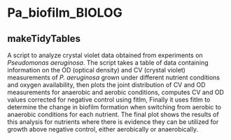 # Pa_biofilm_BIOLOG

## makeTidyTables

A script to analyze crystal violet data obtained from experiments on <i>Pseudomonas aeruginosa</i>. The script takes a table of data containing information on the OD (optical density) and CV (crystal violet) measurements of <i>P. aeruginosa</i> grown under different nutrient conditions and oxygen availability, then plots the joint distribution of CV and OD measurements for anaerobic and aerobic conditions, computes CV and OD values corrected for negative control using fitlm, Finally it uses fitlm to determine the change in biofilm formation when switching from aerobic to anaerobic conditions for each nutrient. The final plot shows the results of this analysis for nutrients where there is evidence they can be utilized for growth above negative control, either aerobically or anaerobically.
